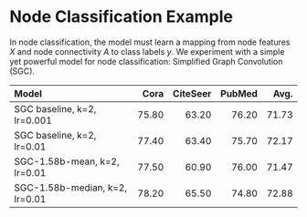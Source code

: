 # Node Classification Example

In node classification, the model must learn a mapping from node features $X$ and node connectivity $A$ to class labels $y$.
We experiment with a simple yet powerful model for node classification: Simplified Graph Convolution (SGC).



| **Model**                      | **Cora**  | **CiteSeer** | **PubMed** |   **Avg.**|
|:-------------------------------|------:|---------:|-------:|------:|
| SGC baseline, k=2, lr=0.001    | 75.80 | 63.20    | 76.20  | 71.73 |
| SGC baseline, k=2, lr=0.01     | 77.40 | 63.40    | 75.70  | 72.17 |
| SGC-1.58b-mean, k=2, lr=0.01   | 77.50 | 60.90    | 76.00  | 71.47 |
| SGC-1.58b-median, k=2, lr=0.01 | 78.20 | 65.50    | 74.80  | 72.88 |


